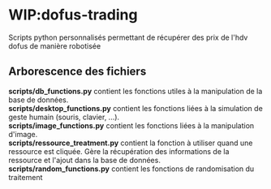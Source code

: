 # WIP:dofus-trading
Scripts python personnalisés permettant de récupérer des prix de l'hdv dofus de manière robotisée


## Arborescence des fichiers

**scripts/db_functions.py** contient les fonctions utiles à la manipulation de la base de données.<br>
**scripts/desktop_functions.py** contient les fonctions liées à la simulation de geste humain (souris, clavier, ...).<br>
**scripts/image_functions.py** contient les fonctions liées à la manipulation d'image.<br>
**scripts/ressource_treatment.py** contient la fonction à utiliser quand une ressource est cliquée. Gère la récupération des informations de la ressource et l'ajout dans la base de données.<br>
**scripts/random_functions.py** contient les fonctions de randomisation du traitement
